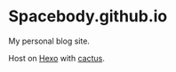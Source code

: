 # Spacebody.github.io

My personal blog site.

Host on [Hexo](https://hexo.io/zh-cn/) with [cactus](https://github.com/probberechts/hexo-theme-cactus).
